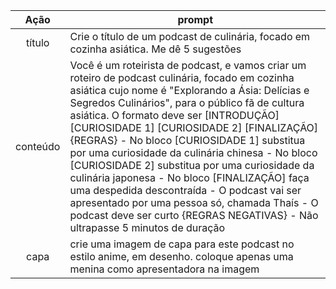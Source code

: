 |   Ação   | prompt                                                                                                                                                                                                                                                                                                                                                                                                                                                                                                                                                                                                                                                                               |
| :------: | ------------------------------------------------------------------------------------------------------------------------------------------------------------------------------------------------------------------------------------------------------------------------------------------------------------------------------------------------------------------------------------------------------------------------------------------------------------------------------------------------------------------------------------------------------------------------------------------------------------------------------------------------------------------------------------ |
|  título  | Crie o título de um podcast de culinária, focado em cozinha asiática. Me dê 5 sugestões                                                                                                                                                                                                                                                                                                                                                                                                                                                                                                                                                                                              |
| conteúdo | Você é um roteirista de podcast, e vamos criar um roteiro de podcast culinária, focado em cozinha asiática cujo nome é "Explorando a Ásia: Delícias e Segredos Culinários", para o público fã de cultura asiática. O formato deve ser [INTRODUÇÃO] [CURIOSIDADE 1] [CURIOSIDADE 2] [FINALIZAÇÃO] {REGRAS} - No bloco [CURIOSIDADE 1] substitua por uma curiosidade da culinária chinesa - No bloco [CURIOSIDADE 2] substitua por uma curiosidade da culinária japonesa - No bloco [FINALIZAÇÃO] faça uma despedida descontraída - O podcast vai ser apresentado por uma pessoa só, chamada Thaís - O podcast deve ser curto {REGRAS NEGATIVAS} - Não ultrapasse 5 minutos de duração |
|   capa   | crie uma imagem de capa para este podcast no estilo anime, em desenho. coloque apenas uma menina como apresentadora na imagem                                                                                                                                                                                                                                                                                                                                                                                                                                                                                                                                                        |

